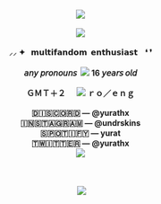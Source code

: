 #### <p align="center"> <img src="https://64.media.tumblr.com/e15a273b3719f0f4979755eaf9a780d4/ace22f30fccd92ec-88/s400x600/25df5f0b376321d487d9e6f5bafaf09f26f46c17.gifv"> <br> <br> <image src="https://www.simpleimageresizer.com/_uploads/photos/4c28145a/image_2024-04-26_223209785_58.png"> <br> ‎ <br> ⸝⸝ ✦ ‎‎ ‎ ‎𝗺𝘂𝗹𝘁𝗶𝗳𝗮𝗻𝗱𝗼𝗺 ‎ ‎‎𝗲𝗻𝘁𝗵𝘂𝘀𝗶𝗮𝘀𝘁 ‎ ‎‎ ‎ ❛ ❜  <br> ‎<br>  𝘢𝘯𝘺 𝘱𝘳𝘰𝘯𝘰𝘶𝘯𝘴 ‎ ‎  ‎  ![](https://64.media.tumblr.com/3e15850a949cc273060398865ec83b3a/cd94cc1891871189-c5/s75x75_c1/a3587e011570b8850544c057ee6fc5ab3bf15b1c.gifv)‎ ‎  ‎ ‎ ‎  16 𝘺𝘦𝘢𝘳𝘴 𝘰𝘭𝘥 <br>  ‎ ‎ ‎ ‎ ‎ ‎ <br> ＧＭＴ＋２  ‎ ‎ ‎ ‎ ‎ ‎![](https://64.media.tumblr.com/c34f1eb037f4ba9352bfc0cede98e003/cd94cc1891871189-2f/s75x75_c1/f91a533a7e41a4274bd0c510499457625e1ccf8a.gifv) ‎ ‎ ‎ ‎  ‎ ‎ ‎ ‎ ‎ｒｏ／ｅｎｇ <br> <br> ​🇩​​🇮​​🇸​​🇨​​🇴​​🇷​​🇩 —​ @yurathx <br> ​🇮​​🇳​​🇸​​🇹​​🇦​​🇬​​🇷​​🇦​​🇲​ — @undrskins <br> ​🇸​​🇵​​🇴​​🇹​​🇮​​🇫​​🇾​ — yurat <br> ​🇹​​🇼​​🇮​​🇹​​🇹​​🇪​​🇷​ — @yurathx <br> <img src="https://www.simpleimageresizer.com/_uploads/photos/4c28145a/image_2024-04-26_224108163_51.png"> <br> <br> ‎<br> <br> ‎ <img src="https://64.media.tumblr.com/9311ebd732f72fce5f928c1b6e553ae5/5819b969694778f7-b0/s400x600/330ccded71c2fb7b1cb8d3b0c384ffd355020685.pnj">
